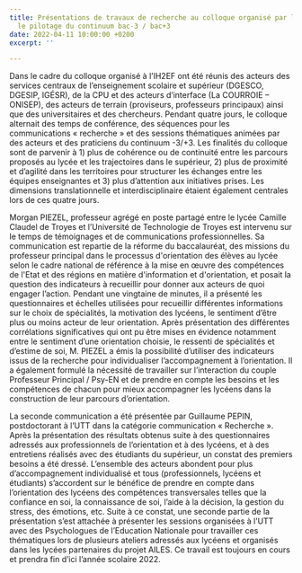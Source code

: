 ```yaml
---
title: Présentations de travaux de recherche au colloque organisé par l’IH2EF sur
  le pilotage du continuum bac-3 / bac+3
date: 2022-04-11 10:00:00 +0200
excerpt: ''

---
```

Dans le cadre du colloque organisé à l’IH2EF ont été réunis des acteurs des services centraux de l’enseignement scolaire et supérieur (DGESCO, DGESIP, IGÉSR), de la CPU et des acteurs d’interface (La COURROIE – ONISEP), des acteurs de terrain (proviseurs, professeurs principaux) ainsi que des universitaires et des chercheurs. Pendant quatre jours, le colloque alternait des temps de conférence, des séquences pour les communications « recherche » et des sessions thématiques animées par des acteurs et des praticiens du continuum -3/+3. Les finalités du colloque sont de parvenir à 1) plus de cohérence ou de continuité entre les parcours proposés au lycée et les trajectoires dans le supérieur, 2) plus de proximité et d’agilité dans les territoires pour structurer les échanges entre les équipes enseignantes et 3) plus d’attention aux initiatives prises. Les dimensions translationnelle et interdisciplinaire étaient également centrales lors de ces quatre jours.

Morgan PIEZEL, professeur agrégé en poste partagé entre le lycée Camille Claudel de Troyes et l’Université de Technologie de Troyes est intervenu sur le temps de témoignages et de communications professionnelles. Sa communication est repartie de la réforme du baccalauréat, des missions du professeur principal dans le processus d'orientation des élèves au lycée selon le cadre national de référence à la mise en œuvre des compétences de l'Etat et des régions en matière d'information et d'orientation, et posait la question des indicateurs à recueillir pour donner aux acteurs de quoi engager l’action. Pendant une vingtaine de minutes, il a présenté les questionnaires et échelles utilisées pour recueillir différentes informations sur le choix de spécialités, la motivation des lycéens, le sentiment d’être plus ou moins acteur de leur orientation. Après présentation des différentes corrélations significatives qui ont pu être mises en évidence notamment entre le sentiment d’une orientation choisie, le ressenti de spécialités et d’estime de soi, M. PIEZEL a émis la possibilité d’utiliser des indicateurs issus de la recherche pour individualiser l’accompagnement à l’orientation. Il a également formulé la nécessité de travailler sur l’interaction du couple Professeur Principal / Psy-EN et de prendre en compte les besoins et les compétences de chacun pour mieux accompagner les lycéens dans la construction de leur parcours d’orientation.

La seconde communication a été présentée par Guillaume PEPIN, postdoctorant à l’UTT dans la catégorie communication « Recherche ». Après la présentation des résultats obtenus suite à des questionnaires adressés aux professionnels de l’orientation et à des lycéens, et à des entretiens réalisés avec des étudiants du supérieur, un constat des premiers besoins a été dressé. L’ensemble des acteurs abondent pour plus d’accompagnement individualisé et tous (professionnels, lycéens et étudiants) s’accordent sur le bénéfice de prendre en compte dans l’orientation des lycéens des compétences transversales telles que la confiance en soi, la connaissance de soi, l’aide à la décision, la gestion du stress, des émotions, etc. Suite à ce constat, une seconde partie de la présentation s’est attachée à présenter les sessions organisées à l’UTT avec des Psychologues de l’Education Nationale pour travailler ces thématiques lors de plusieurs ateliers adressés aux lycéens et organisés dans les lycées partenaires du projet AILES. Ce travail est toujours en cours et prendra fin d’ici l’année scolaire 2022.